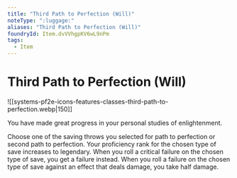 ```yaml
---
title: "Third Path to Perfection (Will)"
noteType: ":luggage:"
aliases: "Third Path to Perfection (Will)"
foundryId: Item.dvVVhgpKV6wL9nPm
tags:
  - Item
---
```


# Third Path to Perfection (Will)
![[systems-pf2e-icons-features-classes-third-path-to-perfection.webp|150]]

You have made great progress in your personal studies of enlightenment.

Choose one of the saving throws you selected for path to perfection or second path to perfection. Your proficiency rank for the chosen type of save increases to legendary. When you roll a critical failure on the chosen type of save, you get a failure instead. When you roll a failure on the chosen type of save against an effect that deals damage, you take half damage.
